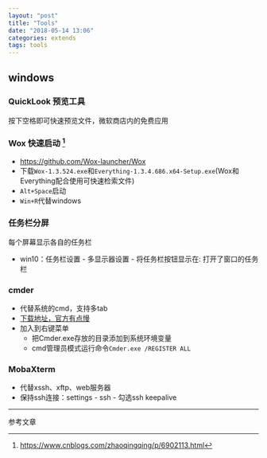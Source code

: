 ```yaml
---
layout: "post"
title: "Tools"
date: "2018-05-14 13:06"
categories: extends
tags: tools
---
```


## windows

### QuickLook 预览工具

按下空格即可快速预览文件，微软商店内的免费应用

### Wox 快速启动 [^2]

- https://github.com/Wox-launcher/Wox
- 下载`Wox-1.3.524.exe`和`Everything-1.3.4.686.x64-Setup.exe`(Wox和Everything配合使用可快速检索文件)
- `Alt+Space`启动
- `Win+R`代替windows

### 任务栏分屏

每个屏幕显示各自的任务栏

- win10：任务栏设置 - 多显示器设置 - 将任务栏按钮显示在: 打开了窗口的任务栏

### cmder

- 代替系统的cmd，支持多tab
- [下载地址，官方有点慢](http://www.softpedia.com/get/Programming/Other-Programming-Files/Cmder.shtml)
- 加入到右键菜单
    - 把Cmder.exe存放的目录添加到系统环境变量
    - cmd管理员模式运行命令`Cmder.exe /REGISTER ALL`

### MobaXterm

- 代替xssh、xftp、web服务器
- 保持ssh连接：settings - ssh - 勾选ssh keepalive












---

参考文章

[^1]: https://www.liutf.com/posts/3720794851.html
[^2]: https://www.cnblogs.com/zhaoqingqing/p/6902113.html


